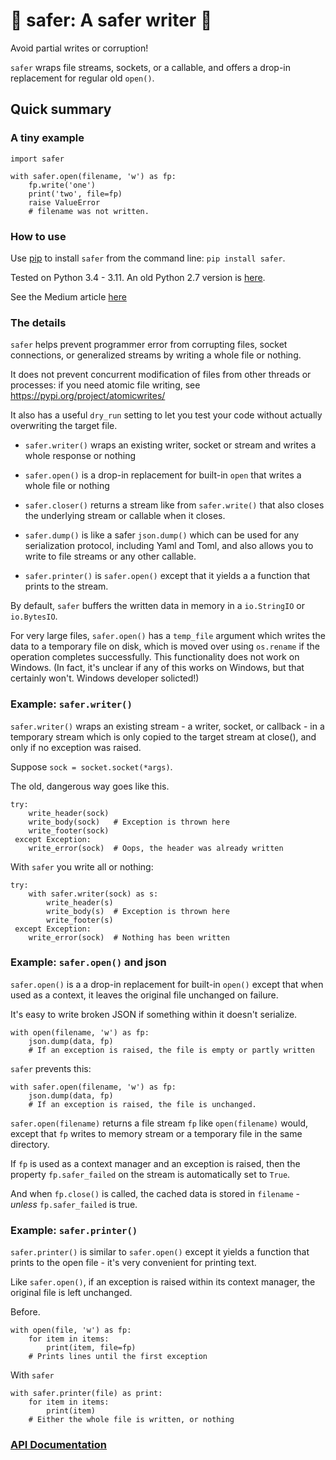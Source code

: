 # 🧿 safer: A safer writer 🧿

Avoid partial writes or corruption!

`safer` wraps file streams, sockets, or a callable, and offers a drop-in
replacement for regular old `open()`.

## Quick summary

### A tiny example

    import safer

    with safer.open(filename, 'w') as fp:
        fp.write('one')
        print('two', file=fp)
        raise ValueError
        # filename was not written.


### How to use

Use [pip](https://pypi.org/project/pip) to install `safer` from the command
line: `pip install safer`.

Tested on Python 3.4 - 3.11.  An old Python 2.7 version
is [here](https://github.com/rec/safer/tree/v2.0.5).

See the Medium article [here](https://medium.com/@TomSwirly/%EF%B8%8F-safer-a-safer-file-writer-%EF%B8%8F-5fe267dbe3f5)

### The details

`safer` helps prevent programmer error from corrupting files, socket
connections, or generalized streams by writing a whole file or nothing.

It does not prevent concurrent modification of files from other threads or
processes: if you need atomic file writing, see
https://pypi.org/project/atomicwrites/

It also has a useful `dry_run` setting to let you test your code without
actually overwriting the target file.

* `safer.writer()` wraps an existing writer, socket or stream and writes a
  whole response or nothing

* `safer.open()` is a drop-in replacement for built-in `open` that
  writes a whole file or nothing

* `safer.closer()` returns a stream like from `safer.write()` that also
  closes the underlying stream or callable when it closes.

* `safer.dump()` is like a safer `json.dump()` which can be used for any
  serialization protocol, including Yaml and Toml, and also allows you to
  write to file streams or any other callable.

* `safer.printer()` is `safer.open()` except that it yields a
  a function that prints to the stream.

By default, `safer` buffers the written data in memory in a `io.StringIO`
or `io.BytesIO`.

For very large files, `safer.open()` has a `temp_file` argument which
writes the data to a temporary file on disk, which is moved over using
`os.rename` if the operation completes successfully.  This functionality
does not work on Windows.  (In fact, it's unclear if any of this works on
Windows, but that certainly won't.  Windows developer solicted!)


### Example: `safer.writer()`

`safer.writer()` wraps an existing stream - a writer, socket, or callback -
in a temporary stream which is only copied to the target stream at close(), and
only if no exception was raised.

Suppose `sock = socket.socket(*args)`.

The old, dangerous way goes like this.

    try:
        write_header(sock)
        write_body(sock)   # Exception is thrown here
        write_footer(sock)
     except Exception:
        write_error(sock)  # Oops, the header was already written

With `safer` you write all or nothing:

    try:
        with safer.writer(sock) as s:
            write_header(s)
            write_body(s)  # Exception is thrown here
            write_footer(s)
     except Exception:
        write_error(sock)  # Nothing has been written

### Example: `safer.open()` and json

`safer.open()` is a a drop-in replacement for built-in `open()` except that
when used as a context, it leaves the original file unchanged on failure.

It's easy to write broken JSON if something within it doesn't serialize.

    with open(filename, 'w') as fp:
        json.dump(data, fp)
        # If an exception is raised, the file is empty or partly written

`safer` prevents this:

    with safer.open(filename, 'w') as fp:
        json.dump(data, fp)
        # If an exception is raised, the file is unchanged.

`safer.open(filename)` returns a file stream `fp` like `open(filename)`
would, except that `fp` writes to memory stream or a temporary file in the
same directory.

If `fp` is used as a context manager and an exception is raised, then the
property `fp.safer_failed` on the stream is automatically set to `True`.

And when `fp.close()` is called, the cached data is stored in `filename` -
*unless* `fp.safer_failed` is true.

### Example: `safer.printer()`

`safer.printer()` is similar to `safer.open()` except it yields a function
that prints to the open file - it's very convenient for printing text.

Like `safer.open()`, if an exception is raised within its context manager,
the original file is left unchanged.

Before.

    with open(file, 'w') as fp:
        for item in items:
            print(item, file=fp)
        # Prints lines until the first exception

With `safer`

    with safer.printer(file) as print:
        for item in items:
            print(item)
        # Either the whole file is written, or nothing


### [API Documentation](https://rec.github.io/safer#safer--api-documentation)
